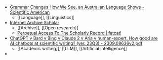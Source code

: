 - [Grammar Changes How We See, an Australian Language Shows - Scientific American](https://www.scientificamerican.com/article/grammar-changes-how-we-see-an-australian-language-shows/)
	- [[Language]], [[Linguistics]]
- [Internet Archive Scholar](https://scholar.archive.org/)
	- [[Archive]], [[Open research]]
	- [Perpetual Access To The Scholarly Record | fatcat!](https://fatcat.wiki/)
- [ChatGPT v Bard v Bing v Claude 2 v Aria v human-expert. How good are AI chatbots at scientific writing? (ver. 23Q3) - 2309.08636v2.pdf](https://arxiv.org/vc/arxiv/papers/2309/2309.08636v2.pdf)
	- [[Academic writing]], [[LLM]], [[Artificial intelligence]]
-